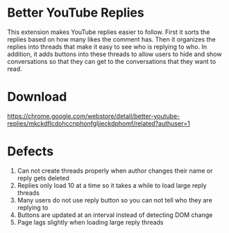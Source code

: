 # Better YouTube Replies
This extension makes YouTube replies easier to follow. First it sorts the replies based on how many likes the comment has. Then it organizes the replies into threads that make it easy to see who is replying to who. In addition, it adds buttons into these threads to allow users to hide and show conversations so that they can get to the conversations that they want to read.

# Download
https://chrome.google.com/webstore/detail/better-youtube-replies/mkckdflcdohccnphonfgljjeckdphomf/related?authuser=1

# Defects
1.  Can not create threads properly when author changes their name or reply gets deleted
2.  Replies only load 10 at a time so it takes a while to load large reply threads
3.  Many users do not use reply button so you can not tell who they are replying to
4.  Buttons are updated at an interval instead of detecting DOM change
5.  Page lags slightly when loading large reply threads
